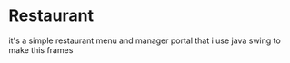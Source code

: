 # Restaurant
it's a simple restaurant menu and manager portal that i use java swing to make this frames 

